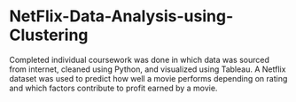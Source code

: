 # NetFlix-Data-Analysis-using-Clustering

Completed individual coursework was done in which data was sourced from internet, cleaned using Python, and visualized using Tableau. A Netflix dataset was used to predict how well a movie performs depending on rating and which factors contribute to profit earned by a movie.
